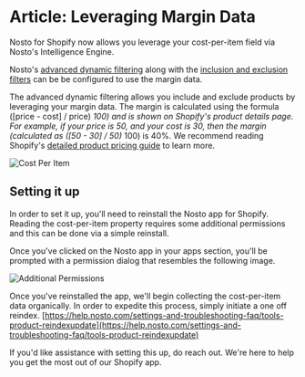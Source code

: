 # Article: Leveraging Margin Data

Nosto for Shopify now allows you leverage your cost-per-item field via Nosto's Intelligence Engine.

Nosto's [advanced dynamic filtering](https://help.nosto.com/recommendations/advanced-dynamic-filtering) along with the [inclusion and exclusion filters](https://help.nosto.com/recommendations/inclusion-and-exclusion-filters) can be be configured to use the margin data.

The advanced dynamic filtering allows you include and exclude products by leveraging your margin data. The margin is calculated using the formula \(\[price - cost\] / price\)  _100\) and is shown on Shopify's product details page. For example, if your price is 50, and your cost is 30, then the margin \(calculated as \(\[50 - 30\] / 50\)_  100\) is 40%. We recommend reading Shopify's [detailed product pricing guide](https://help.shopify.com/en/manual/products/understanding-products#pricing) to learn more.

![Cost Per Item](https://excelify.io/wp-content/uploads/Shopify-Cost-per-Item-for-product-Variants-_.png)

## Setting it up

In order to set it up, you'll need to reinstall the Nosto app for Shopify. Reading the cost-per-item property requires some additional permissions and this can be done via a simple reinstall.

Once you've clicked on the Nosto app in your apps section, you'll be prompted with a permission dialog that resembles the following image.

![Additional Permissions](https://user-images.githubusercontent.com/327432/49646802-f45a6200-fa28-11e8-8b58-96a4fa2d5b9f.png)

Once you've reinstalled the app, we'll begin collecting the cost-per-item data organically. In order to expedite this process, simply initiate a one off reindex. [https://help.nosto.com/settings-and-troubleshooting-faq/tools-product-reindexupdate](https://help.nosto.com/settings-and-troubleshooting-faq/tools-product-reindexupdate)

If you'd like assistance with setting this up, do reach out. We're here to help you get the most out of our Shopify app.

